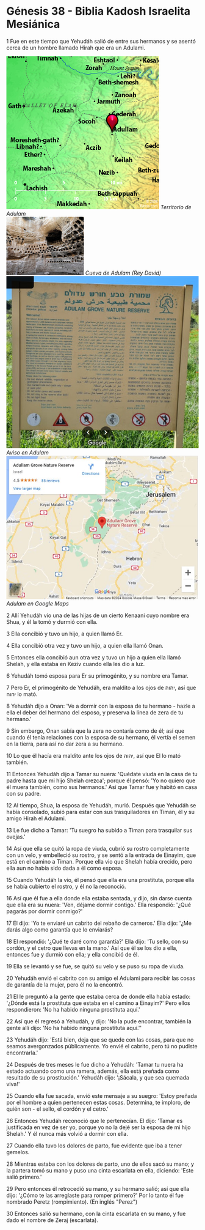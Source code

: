 <head>
  <link rel="stylesheet" type="text/css" href="./css/style.css">
</head>

# Génesis 38 - Biblia Kadosh Israelita Mesiánica

1 Fue en este tiempo que Yehudáh salió de entre sus hermanos y se asentó cerca de un hombre llamado Hirah que era un Adulami.

<div id="img-container">
  <img src="./img/adulam.png" alt="Adulam">
  <em>Territorio de Adulam</em>
</div>

<div id="img-container">
  <img src="./img/cueva-adulam.png" alt="Cueva de Adulam">
  <em>Cueva de Adulam (Rey David)</em>
</div>

<div id="img-container">
  <img src="./img/adulam-aviso.jpg" alt="Aviso en Adulam">
  <em>Aviso en Adulam</em>
</div>

<div id="img-container">
  <a style="display:block" href="https://maps.app.goo.gl/rZfA6R4m6auV8nfy5">
    <img src="./img/screenshot-adulam-g-map.jpg" alt="Aviso en Adulam">
  </a>
  <em>Adulam en Google Maps</em>
</div>

2 Allí Yehudáh vio una de las hijas de un cierto Kenaani cuyo nombre era Shua, y él la tomó y durmió con ella.

3 Ella concibió y tuvo un hijo, a quien llamó Er.

4 Ella concibió otra vez y tuvo un hijo, a quien ella llamó Onan.

5 Entonces ella concibió aun otra vez y tuvo un hijo a quien ella llamó Shelah, y ella estaba en Keziv cuando ella les dio a luz.

6 Yehudáh tomó esposa para Er su primogénito, y su nombre era Tamar.

7 Pero Er, el primogénito de Yehudáh, era maldito a los ojos de יהוה, así que יהוה lo mató.

8 Yehudáh dijo a Onan: 'Ve a dormir con la esposa de tu hermano - hazle a ella el deber del hermano del esposo, y preserva la línea de zera de tu hermano.'

9 Sin embargo, Onan sabía que la zera no contaría como de él; así que cuando él tenía relaciones con la esposa de su hermano, él vertía el semen en la tierra, para así no dar zera a su hermano.

10 Lo que él hacía era maldito ante los ojos de יהוה, así que El lo mató también.

11 Entonces Yehudáh dijo a Tamar su nuera: 'Quédate viuda en la casa de tu padre hasta que mi hijo Shelah crezca'; porque él pensó: 'Yo no quiero que él muera también, como sus hermanos.' Así que Tamar fue y habitó en casa con su padre.

12 Al tiempo, Shua, la esposa de Yehudáh, murió. Después que Yehudáh se había consolado, subió para estar con sus trasquiladores en Timan, él y su amigo Hirah el Adulami.

13 Le fue dicho a Tamar: 'Tu suegro ha subido a Timan para trasquilar sus ovejas.'

14 Así que ella se quitó la ropa de viuda, cubrió su rostro completamente con un velo, y embelleció su rostro, y se sentó a la entrada de Einayim, que está en el camino a Timan. Porque ella vio que Shelah había crecido, pero ella aun no había sido dada a él como esposa.

15 Cuando Yehudáh la vio, él pensó que ella era una prostituta, porque ella se había cubierto el rostro, y él no la reconoció.

16 Así que él fue a ella donde ella estaba sentada, y dijo, sin darse cuenta que ella era su nuera: 'Ven, déjame dormir contigo.' Ella respondió: '¿Qué pagarás por dormir conmigo?'

17 El dijo: 'Yo te enviaré un cabrito del rebaño de carneros.' Ella dijo: '¿Me darás algo como garantía que lo enviarás?

18 El respondió: '¿Qué te daré como garantía?' Ella dijo: 'Tu sello, con su cordón, y el cetro que llevas en la mano.' Así que él se los dio a ella, entonces fue y durmió con ella; y ella concibió de él.

19 Ella se levantó y se fue, se quitó su velo y se puso su ropa de viuda.

20 Yehudáh envió el cabrito con su amigo el Adulami para recibir las cosas de garantía de la mujer, pero él no la encontró.

21 El le preguntó a la gente que estaba cerca de donde ella había estado: '¿Dónde está la prostituta que estaba en el camino a Einayim?' Pero ellos respondieron: 'No ha habido ninguna prostituta aquí.'

22 Así que él regresó a Yehudáh, y dijo: 'No la pude encontrar, también la gente allí dijo: 'No ha habido ninguna prostituta aquí.''

23 Yehudáh dijo: 'Está bien, deja que se quede con las cosas, para que no seamos avergonzados públicamente. Yo envié el cabrito, pero tú no pudiste encontrarla.'

24 Después de tres meses le fue dicho a Yehudáh: 'Tamar tu nuera ha estado actuando como una ramera, además, ella está preñada como resultado de su prostitución.' Yehudáh dijo: '¡Sácala, y que sea quemada viva!'

25 Cuando ella fue sacada, envió este mensaje a su suegro: 'Estoy preñada por el hombre a quien pertenecen estas cosas. Determina, te imploro, de quién son - el sello, el cordón y el cetro.'

26 Entonces Yehudáh reconoció que le pertenecían. El dijo: 'Tamar es justificada en vez de ser yo, porque yo no la dejé ser la esposa de mi hijo Shelah.' Y él nunca más volvió a dormir con ella.

27 Cuando ella tuvo los dolores de parto, fue evidente que iba a tener gemelos.

28 Mientras estaba con los dolores de parto, uno de ellos sacó su mano; y la partera tomó su mano y puso una cinta escarlata en ella, diciendo: 'Este salió primero.'

29 Pero entonces él retrocedió su mano, y su hermano salió; así que ella dijo: '¿Cómo te las arreglaste para romper primero?' Por lo tanto él fue nombrado Peretz (rompimiento). (En inglés "Perez")

30 Entonces salió su hermano, con la cinta escarlata en su mano, y fue dado el nombre de Zeraj (escarlata).
